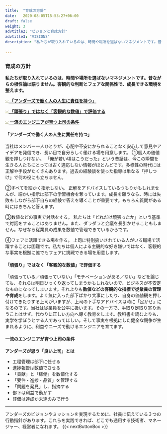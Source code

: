 ```yaml
---
title:  "育成の方針"
date:   2020-08-05T15:53:27+06:00
draft: false
weight: 3
advtitle2: "ビジョンと育成方針"
advtitle3: "VISIONS"
description: "私たちが取り入れているのは、時間や場所を選ばないマネジメントです。昔ながらの根性論は語りません。客観的な判断とフェアな関係性で、成長できる環境を整えます。"

---
```


### 育成の方針

**私たちが取り入れているのは、時間や場所を選ばないマネジメントです。昔ながらの根性論は語りません。客観的な判断とフェアな関係性で、成長できる環境を整えます。** 

![Image Not available](../../ico_arw_page_anchor.webp)[**&nbsp;「アンダーズで働く人の人生に責任を持つ」**](#「アンダーズで働く人の人生に責任を持つ」)

![Image Not Available](../../ico_arw_page_anchor.webp)[**&nbsp;「頑張り」ではなく「客観的な数値」で評価する**](#「頑張り」ではなく「客観的な数値」で評価する)

![Image Not Available](../../ico_arw_page_anchor.webp)[**&nbsp;一流のエンジニアが育つ上司の条件**](#一流のエンジニアが育つ上司の条件)

#### 「アンダーズで働く人の人生に責任を持つ」
当社はメンバー一人ひとりが、心配や不安にかられることなく安心して意見やアイデアを発信でき、長い目で自分らしく働ける場を用意します。 
①個人の価値観を押しつけない。
「俺が若い頃はこうだった」という昔話は、今この瞬間を生きる人たちにとっては古く適応しない情報がほとんどです。多様性の時代には正解や手段がたくさんあります。過去の経験談を使った指導は単なる「押しつけ」で何の役にも立ちません。

②すべてを細かく指示しない。 
正解をアドバイスしているつもりかもしれませんが、細かい指示は部下の学習機会を奪っています。成長を願うなら、時には失敗もしながら部下自らの経験で答えを導くことが重要です。もちろん質問がある時にはきちんと答えます。

③数値などの事実で対話をする。 
私たちは「どれだけ頑張ったか」という基準で対話をすることはありません。また、ダラダラと会議を長引かせることもしません。なぜなら従業員の成果を数値で管理できているからです。

④フェアに活躍できる場を作る。 
上司に特別扱いされている人がいる職場で活躍することは困難です。私たちは個人による主観的な好き嫌いではなく、客観的な事実を根拠に誰でもフェアに挑戦できる場を用意します。

#### 「頑張り」ではなく「客観的な数値」で評価する
「頑張っている／頑張っていない」「モチベーションがある／ない」などを論じても、それらは明日ひっくり返ってしまうかもしれないので、ビジネスが不安定なものになってしまいます。それよりも**数値などの客観的な指標で従業員の管理や育成**をします。よく気に入った部下ばかり大事にしたり、自身の価値観を押し付けてきたりする上司がいますが、上司の下手なアドバイスは時に「足かせ」になるのです。当社は従業員を公平に扱います。その一方で、手取り足取り寄り添うことはせず、代わりに正しい方向へ導く教育をします。教科書を読むよりも、実学を学ぼうとする人であってほしい。そして事実を根拠にした健全な競争が生まれるように、利益やニーズで動けるエンジニアを育てます。 

#### 一流のエンジニアが育つ上司の条件
**アンダーズが思う「良い上司」とは**  
- 工程管理は部下に任せる 
- 進捗報告は数値でさせる 
- 「貢献」と「稼働」を数値化する 
- 「要件・進捗・品質」を管理する 
- 「問題を発見」し、指摘する 
- 部下は利益で動かす 
- 評価は達成か未達のみで行う 

---

アンダーズのビジョンやミッションを実現するために、社員に伝えている３つの行動指針があります。これらを実践できれば、どこでも通用する技術者、マネージャー、経営者になれます。
{{< nextButtonBox >}}
